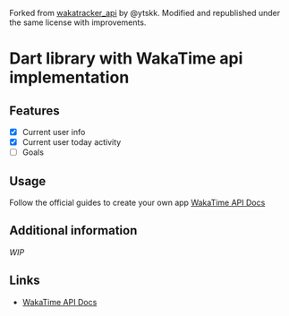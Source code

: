Forked from [wakatracker_api](https://github.com/ytskk/wakatracker_api) by @ytskk.
Modified and republished under the same license with improvements.

# Dart library with WakaTime api implementation

## Features

- [x] Current user info
- [x] Current user today activity
- [ ] Goals

## Usage

Follow the official guides to create your own app [WakaTime API Docs](https://wakatime.com/developers)

## Additional information

_WIP_

## Links

- [WakaTime API Docs](https://wakatime.com/developers)
